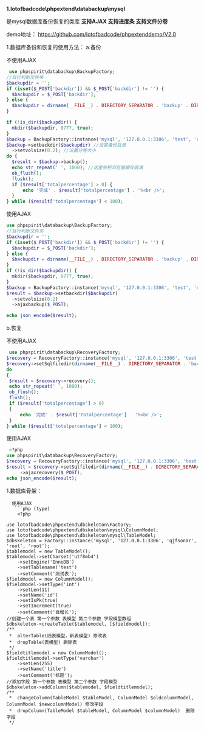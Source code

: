 

**1.lotofbadcode\phpextend\databackup\mysql**

是mysql数据库备份恢复的类库 **支持AJAX 支持进度条 支持文件分卷**

demo地址： https://github.com/lotofbadcode/phpextenddemo/V2.0

1.数据库备份和恢复的使用方法：
a.备份 

  不使用AJAX
  ```php (type)
   use phpspirit\databackup\BackupFactory;
//自行判断文件夹
$backupdir = '';
if (isset($_POST['backdir']) && $_POST['backdir'] != '') {
    $backupdir = $_POST['backdir'];
} else {
    $backupdir = dirname(__FILE__) . DIRECTORY_SEPARATOR . 'backup' . DIRECTORY_SEPARATOR . date('Ymdhis');
}

if (!is_dir($backupdir)) {
    mkdir($backupdir, 0777, true);
}
$backup = BackupFactory::instance('mysql', '127.0.0.1:3306', 'test', 'root', 'root');
$backup->setbackdir($backupdir) //设置备份目录
    ->setvolsize(0.2); //设置分卷大小
do {
    $result = $backup->backup();
    echo str_repeat(' ', 1000); //这里会把浏览器缓存装满
    ob_flush(); 
    flush(); 
    if ($result['totalpercentage'] > 0) {
        echo '完成' . $result['totalpercentage'] . '%<br />';
    }
} while ($result['totalpercentage'] < 100);
  ```
  
  使用AJAX
  
  ```php (type)
use phpspirit\databackup\BackupFactory;
//自行判断文件夹
$backupdir = '';
if (isset($_POST['backdir']) && $_POST['backdir'] != '') {
    $backupdir = $_POST['backdir'];
} else {
    $backupdir = dirname(__FILE__) . DIRECTORY_SEPARATOR . 'backup' . DIRECTORY_SEPARATOR . date('Ymdhis');
}
if (!is_dir($backupdir)) {
    mkdir($backupdir, 0777, true);
}
$backup = BackupFactory::instance('mysql', '127.0.0.1:3306', 'test', 'root', 'root');
$result = $backup->setbackdir($backupdir)
    ->setvolsize(0.2)
    ->ajaxbackup($_POST);

echo json_encode($result);
  ```
 


b.恢复 

  不使用AJAX
   ```php (type)
    use phpspirit\databackup\RecoveryFactory;
$recovery = RecoveryFactory::instance('mysql', '127.0.0.1:3306', 'test', 'root', 'root');
$recovery->setSqlfiledir(dirname(__FILE__) . DIRECTORY_SEPARATOR . 'backup'.DIRECTORY_SEPARATOR.'20191205010418');
do
{
    $result = $recovery->recovery();
    echo str_repeat(' ', 1000); 
    ob_flush(); 
    flush(); 
    if ($result['totalpercentage'] > 0)
    {
        echo '完成' . $result['totalpercentage'] . '%<br />';
    }
} while ($result['totalpercentage'] < 100);

  ```
  使用AJAX
   ```php (type)
    <?php
use phpspirit\databackup\RecoveryFactory;
$recovery = RecoveryFactory::instance('mysql', '127.0.0.1:3306', 'test', 'root', 'root');
$result = $recovery->setSqlfiledir(dirname(__FILE__) . DIRECTORY_SEPARATOR . 'backup'.DIRECTORY_SEPARATOR.'20191205010418')
        ->ajaxrecovery($_POST);
echo json_encode($result);
  ```

1.数据库骨架：
```
  使用AJAX
   ```php (type)
    <?php

use lotofbadcode\phpextend\dbskeleton\Factory;
use lotofbadcode\phpextend\dbskeleton\mysql\ColumnModel;
use lotofbadcode\phpextend\dbskeleton\mysql\TableModel;
$dbskeleton = Factory::instance('mysql', '127.0.0.1:3306', 'qjfsonar', 'root', 'root');
$tablemodel = new TableModel();
$tablemodel->setCharset('utf8mb4')
    ->setEngine('InnoDB')
    ->setTablename('test')
    ->setComment('测试表');
$fieldmodel = new ColumnModel();
$fieldmodel->setType('int')
    ->setLen(11)
    ->setName('id')
    ->setIsPk(true)
    ->setIncrement(true)
    ->setComment('自增长');
//创建一个表 第一个参数 表模型 第二个参数 字段模型数组 
$dbskeleton->createTable($tablemodel, [$fieldmodel]);
/**
 *  alterTable(旧表模型，新表模型) 修改表
 *  dropTable(表模型) 删除表
 */
$fieldtitlemodel = new ColumnModel();
$fieldtitlemodel->setType('varchar')
    ->setLen(255)
    ->setName('title')
    ->setComment('标题');
//添加字段 第一个参数 表模型 第二个参数 字段模型
$dbskeleton->addColumn($tablemodel, $fieldtitlemodel);
/**
 *  changeColumn(TableModel $tableModel, ColumnModel $oldcolumnModel, ColumnModel $newcolumnModel) 修改字段
 *  dropColumn(TableModel $tableModel, ColumnModel $columnModel)  删除字段
 */
  ```
